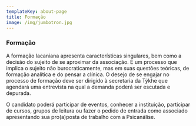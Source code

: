 ```yaml
---
templateKey: about-page
title: Formação
image: /img/jumbotron.jpg
---
```


### Formação

A formação lacaniana apresenta características singulares, bem como a decisão do sujeito de se aproximar da associação. É um processo que implica o sujeito não burocraticamente, mas em suas questões teóricas, de formação analítica e do pensar a clínica.
O desejo de se engajar no processo de formação deve ser dirigido à secretaria da Týkhe que agendará uma entrevista na qual a demanda poderá ser escutada e depurada.

O candidato poderá participar de eventos, conhecer a instituição, participar de cursos, grupos de leitura ou fazer o pedido de entrada como associado apresentando sua pro(a)posta de trabalho com a Psicanálise.
